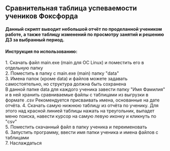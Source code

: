 <h2> Сравнительная таблица успеваемости учеников Фоксфорда </h2>

<h4>Данный скрипт выводит небольшой отчёт по проделанной учеником работе, а также таблицу изменений по просмотру занятий и решению ДЗ за выбранный период.</h4>

<h4>Инструкция по использованию:</h4>
1. Скачать файл main.exe (main для OC Linux) и поместить его в отдельную папку</br>
2. Поместить в папку с main.exe (main) папку "data"</br>
3. Имена папок (кроме data) и файлов можете задавать самостоятельно, но структура должна быть сохранена</br>
В данной папке data для каждого ученика завести папку "Имя Фамилия" и в ней хранить сравниваемые файлы с таблицами из выгрузки в формате .csv
Рекомендуется присваивать имена, основанные на дате отчёта.
4. Скачать самую нижнюю таблицу из отчёта по ученику. Для этого над красной линией таблицы нажать на треугольник, выпадет меню поиска, навести курсор на самую левую иконку и кликнуть по "csv"</br>
5. Поместить скачанный файл в папку ученика и переименовать</br>
6. Запустить программу, ввести имя папки ученика и имена файлов с таблицами</br>
7. Наслаждаться
